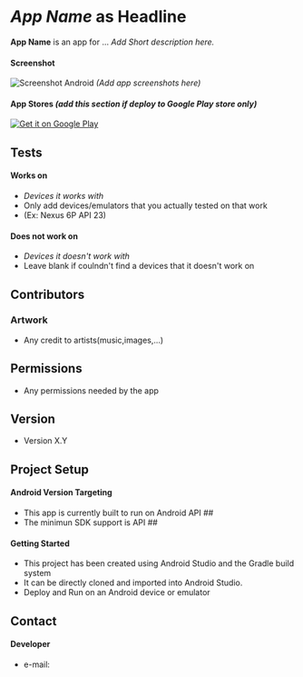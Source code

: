 *App Name* as Headline
======
**App Name** is an app for ... *Add Short description here.*

#### Screenshot
![Screenshot Android](http://url/screenshot-appname-android.png "screenshot Android") *(Add app screenshots here)*

#### App Stores *(add this section if deploy to Google Play store only)*
<!-- edit this image location -->
[![Get it on Google Play](https://raw.github.com/repat/README-template/master/googleplay.png)](https://play.google.com/store/apps/details?id=com.package.path)

## Tests
#### Works on
* *Devices it works with* 
* Only add devices/emulators that you actually tested on that work
* (Ex: Nexus 6P API 23)

#### Does not work on
* *Devices it doesn't work with*
* Leave blank if coulndn't find a devices that it doesn't work on

## Contributors
### Artwork
* Any credit to artists(music,images,...)

## Permissions
* Any permissions needed by the app

## Version 
* Version X.Y

## Project Setup
#### Android Version Targeting
* This app is currently built to run on Android API ##
* The minimun SDK support is API ##  

#### Getting Started
* This project has been created using Android Studio and the Gradle build system 
* It can be directly cloned and imported into Android Studio.
* Deploy and Run on an Android device or emulator

## Contact
#### Developer
* e-mail: 
